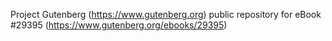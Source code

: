 Project Gutenberg (https://www.gutenberg.org) public repository for eBook #29395 (https://www.gutenberg.org/ebooks/29395)
